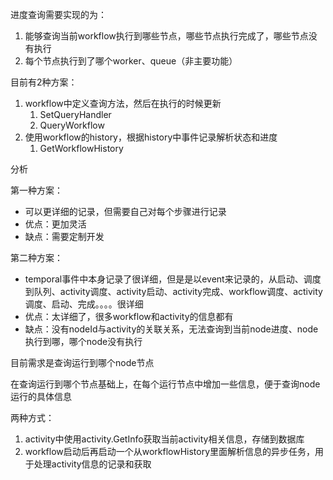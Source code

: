进度查询需要实现的为：

1. 能够查询当前workflow执行到哪些节点，哪些节点执行完成了，哪些节点没有执行
2. 每个节点执行到了哪个worker、queue（非主要功能）



目前有2种方案：

1. workflow中定义查询方法，然后在执行的时候更新
   1. SetQueryHandler
   2. QueryWorkflow
2. 使用workflow的history，根据history中事件记录解析状态和进度
   1. GetWorkflowHistory



分析

第一种方案：

- 可以更详细的记录，但需要自己对每个步骤进行记录
- 优点：更加灵活
- 缺点：需要定制开发

第二种方案：

- temporal事件中本身记录了很详细，但是是以event来记录的，从启动、调度到队列、activity调度、activity启动、activity完成、workflow调度、activity调度、启动、完成。。。。很详细
- 优点：太详细了，很多workflow和activity的信息都有
- 缺点：没有nodeId与activity的关联关系，无法查询到当前node进度、node执行到哪，哪个node没有执行



目前需求是查询运行到哪个node节点



在查询运行到哪个节点基础上，在每个运行节点中增加一些信息，便于查询node运行的具体信息



两种方式：

1. activity中使用activity.GetInfo获取当前activity相关信息，存储到数据库
2. workflow启动后再启动一个从workflowHistory里面解析信息的异步任务，用于处理activity信息的记录和获取

